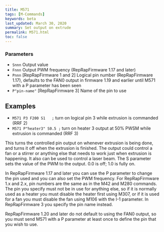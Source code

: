 ```yaml
---
title: M571
tags: [M-Commands] 
keywords: beta 
last_updated: March 30, 2020 
summary: Set output on extrude 
permalink: M571.html
toc: false 
---
```



### Parameters

* `Snnn` Output value
* `Fnnn` Output PWM frequency (RepRapFirmware 1.17 and later)
* `Pnnn` [RepRapFirmware 1 and 2] Logical pin number (RepRapFirmware 1.17), defaults to the FAN0 output in firmware 1.19 and earlier until M571 with a P parameter has been seen
* `P"pin-name"` [RepRapFirmware 3] Name of the pin to use

## Examples

* ` M571 P3 F200 S1   ; `  turn on logical pin 3 while extrusion is commanded (RRF 2)
* ` M571 P"heater3" S0.5 ; `  turn on heater 3 output at 50% PWSM while extrusion is commanded (RRF 3)

This turns the controlled pin output on whenever extrusion is being done, and turns it off when the extrusion is finished. The output could control a fan or a stirrer or anything else that needs to work just when extrusion is happening. It also can be used to control a laser beam. The S parameter sets the value of the PWM to the output. 0.0 is off; 1.0 is fully on.

In RepRapFirmware 1.17 and later you can use the P parameter to change the pin used and you can also set the PWM frequency. For RepRapFirmware 1.x and 2.x, pin numbers are the same as in the M42 and M280 commands. The pin you specify must not be in use for anything else, so if it is normally used as a heater you must disable the heater first using M307, or if it is used for a fan you must disable the fan using M106 with the I-1 parameter. In RepRapFirmware 3 you specify the pin name instead.

RepRapFirmware 1.20 and later do not default to using the FAN0 output, so you must send M571 with a P parameter at least once to define the pin that you wish to use.

